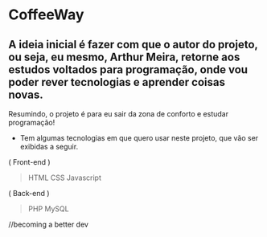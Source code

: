 # CoffeeWay
<h2>
  A ideia inicial é fazer com que o autor do projeto, ou seja, eu mesmo, Arthur Meira, retorne aos estudos voltados para programação, onde vou poder rever tecnologias e   aprender coisas novas.
</h2>

Resumindo, o projeto é para eu sair da zona de conforto e estudar programação!

- Tem algumas tecnologias em que quero usar neste projeto, que vão ser exibidas a seguir.

( Front-end )
> HTML
> CSS
> Javascript

( Back-end )
> PHP
> MySQL


//becoming a better dev
